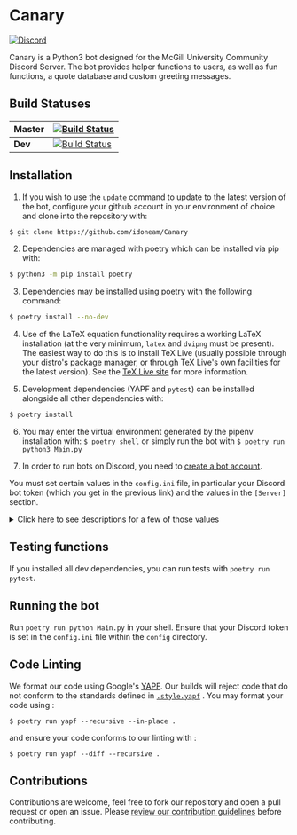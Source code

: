# Canary
 [![Discord](https://img.shields.io/discord/236668784948019202.svg)](https://discord.gg/HDHvv58)

Canary is a Python3 bot designed for the McGill University Community Discord Server. The bot provides helper functions to users, as well as fun functions, a quote database and custom greeting messages. 

## Build Statuses

| Master |  [![Build Status](https://travis-ci.org/idoneam/Canary.svg?branch=master)](https://travis-ci.org/idoneam/Canary)  |
|--------|---|
| **Dev**    |  [![Build Status](https://travis-ci.org/idoneam/Canary.svg?branch=dev)](https://travis-ci.org/idoneam/Canary) |

## Installation

1. If you wish to use the `update` command to update to the latest version of the bot, configure your github account in 
your environment of choice and clone into the repository with:
```bash
$ git clone https://github.com/idoneam/Canary
```

2. Dependencies are managed with poetry which can be installed via pip with:
```bash
$ python3 -m pip install poetry
```

3. Dependencies may be installed using poetry with the following command:
```bash
$ poetry install --no-dev
```

4. Use of the LaTeX equation functionality requires a working LaTeX installation (at the very minimum, `latex` and `dvipng` must be present). The easiest way to do this is to install TeX Live (usually possible through your distro's package manager, or through TeX Live's own facilities for the latest version). See the [TeX Live site](https://tug.org/texlive/) for more information.

5. Development dependencies (YAPF and `pytest`) can be installed alongside all other dependencies with:
```bash
$ poetry install
```

6. You may enter the virtual environment generated by the pipenv installation with: `$ poetry shell` or simply run the bot with `$ poetry run python3 Main.py`

7. In order to run bots on Discord, you need to [create a bot account](https://github.com/reactiflux/discord-irc/wiki/Creating-a-discord-bot-&-getting-a-token).

You must set certain values in the `config.ini` file, in particular your Discord bot token (which you get in the previous link) and the values in the `[Server]` section.
<details><summary>Click here to see descriptions for a few of those values</summary><p>
 
(For values that use Discord IDs, see [this](https://support.discordapp.com/hc/en-us/articles/206346498-Where-can-I-find-my-User-Server-Message-ID-) to know how to find them)
* `[Discord]`
    * `Key`: Your Discord bot token.
* `[Server]`
    * `ServerID`: Your server ID.
    * `CommandPrefix`: What a message should begin with to be considered a command.
    * `BotName`: The name of your bot.
    * `UpvoteEmoji`: The name of your upvote emoji (for the score function).
    * `DownvoteEmoji`: The name of your downvote emoji.
    * `ModeratorRole`: The name of the role that your moderators have (for functions like DMing users).
    * `DeveloperRole`: The name of the role that your developers have (for functions like restarting the bot). This could be the same role than moderator.
    * `ReceptionChannelID`: The ID of a channel that will receive messages sent to the bot through the `answer` command (and where messages sent by mods to users with the `dm` command will be logged)
* `[Logging]`
    * `LogLevel`: [See this for a list of levels](https://docs.python.org/3/library/logging.html#levels). Logs from exceptions and commands like `mix` and `bac` are at the `info` level. Logging messages from the level selected *and* from more severe levels will be sent to your logging file. For example, setting the level to `info` also sends logs from `warning`, `error` and `critical`, but not  from `debug`.
    * `LogFile`: The file where the logging output will be sent (will be created there by the bot if it doesn't exist).
* `[DB]`
    * `Schema`: Location of the Schema file that creates tables in the database (This file already exists so you shouldn't have to change this unless you rename it or change its location).
    * `Path`: Your database file path (will be created there by the bot if it doesn't exist).
* `[Helpers]`
    * `CourseTemplate`: McGill course schedule URL. **Changes every school year.**
    * `CourseSearchTemplate`: McGill course search URL. **Changes every school year.**
    * `GCWeatherURL`: Government of Canada weather URL. **Region-specific.**
    * `GCWeatherAlertURL`: Government of Canada weather alerts URL. **Region-specific.**
    * `WttrINTemplate`: [http://wttr.in/](http://wttr.in/) URL template. **Region-specific.**
    * `TepidURL`: [TEPID](https://github.com/ctf/TEPID-Server) screensaver endpoint for printer status.
* `[Subscribers]`
    * `FoodRecallChannel`: Channel where you want CFIA recall notices posted.
    * `FoodRecallLocationFilter`: Regions you want to receive CFIA recall notices for.
    * `FoodSpottingChannel`: Channel where you want foodspotting posts to be sent, ideally in a dedicated channel.
    * `NoFoodSpottingRole`: Name of role assigned to abusers of the foodspotting command that will prevent them from using it.
    * `MetroStatusChannel`: Channel where you want metro status alerts to be sent, ideally in a dedicated channel with opt-in read permissions for users.
* `[Currency]`
    * `Name`: The name of the bot currency.
    * `Symbol`: The currency's symbol (e.g. `$`).
    * `Precision`: How many decimal digits after the decimal point are "official" for the currency.
    * `Initial`: How much currency is given out by the `initial_claim` command.
    * `SalaryBase`: *Currently unused.*
    * `Inflation`: *Currently unused.*
* `[IncomeTax]`: *Currently unused.*
* `[AssetTax]`: *Currently unused.*
* `[OtherTax]`: *Currently unused.*
* `[Betting]`:
    * `RollCases`: Intervals for `bet_roll`. For example, a value of `66, 90, 99, 100` gives the intervals
      `[1, 66]`, `[67, 90]`, `[91, 99]`, and `[100]`.
    * `RollReturns`: The multiplier return for each interval. For example, a value of `0, 2, 4, 10` with the intervals
      described above gives a 0x return for `random <= 66`, a 2x return for `66 < random <= 90`, a 4x return for
      `90 < random <= 99`, and a 10x return for `random == 100`.
</p>
</details>

## Testing functions
If you installed all dev dependencies, you can run tests with `poetry run pytest`.

## Running the bot
Run `poetry run python Main.py` in your shell. Ensure that your Discord token is set in the `config.ini` file within the `config` directory.

## Code Linting
We format our code using Google's [YAPF](https://github.com/google/yapf). Our builds will reject code that do not conform to the standards defined in [`.style.yapf`](https://github.com/idoneam/Canary/blob/master/.style.yapf) . You may format your code using :

```
$ poetry run yapf --recursive --in-place .
```
and ensure your code conforms to our linting with :
```
$ poetry run yapf --diff --recursive .
```
## Contributions
Contributions are welcome, feel free to fork our repository and open a pull request or open an issue. Please [review our contribution guidelines](https://github.com/idoneam/Canary/blob/master/.github/contributing.md) before contributing.
